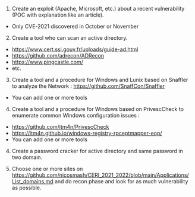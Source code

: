 1) Create an exploit (Apache, Microsoft, etc.) about a recent vulnerability (POC with explanation like an article).
* Only CVE-2021 discovered in October or November 

2) Create a tool who can scan an active directory.
* https://www.cert.ssi.gouv.fr/uploads/guide-ad.html
* https://github.com/adrecon/ADRecon
* https://www.pingcastle.com/
* etc.

3) Create a tool and a procedure for Windows and Lunix based on Snaffler to analyze the Network : https://github.com/SnaffCon/Snaffler
* You can add one or more tools

4) Create a tool and a procedure for Windows based on PrivescCheck to enumerate common Windows configuration issues : 
* https://github.com/itm4n/PrivescCheck
* https://itm4n.github.io/windows-registry-rpceptmapper-eop/
* You can add one or more tools

4) Create a password cracker for active directory and same password in two domain.

6) Choose one or more sites on https://github.com/nicosmash/CERI_2021_2022/blob/main/Applications/List_domains.md and do recon phase and look for as much vulnerability as possible.
